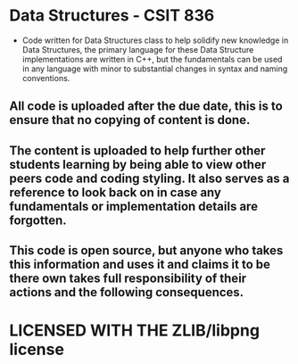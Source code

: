 # Data Structures - CSIT 836
* Code written for Data Structures class to help solidify new knowledge in Data Structures, the primary language for these Data Structure implementations are written in C++, but the fundamentals can be used in any language with minor to substantial changes in syntax and naming conventions.

## All code is uploaded after the due date, this is to ensure that no copying of content is done. 

## The content is uploaded to help further other students learning by being able to view other peers code and coding styling. It also serves as a reference to look back on in case any fundamentals or implementation details are forgotten.

## This code is open source, but anyone who takes this information and uses it and claims it to be there own takes full responsibility of their actions and the following consequences.

# LICENSED WITH THE ZLIB/libpng license
